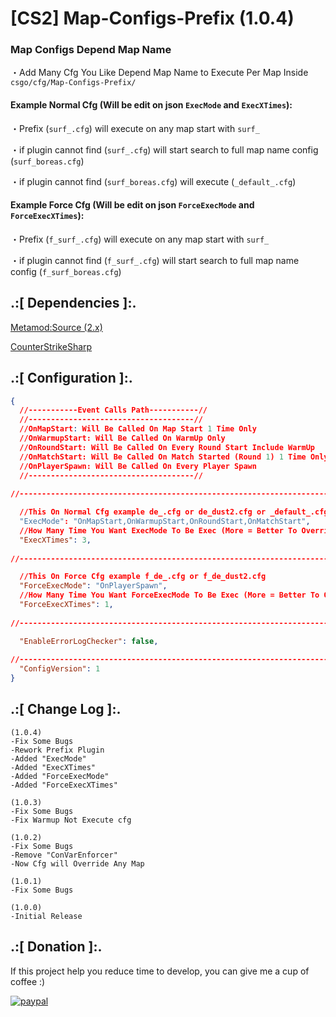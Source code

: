 # [CS2] Map-Configs-Prefix (1.0.4)

### Map Configs Depend Map Name

・Add Many Cfg You Like Depend Map Name to Execute Per Map Inside `csgo/cfg/Map-Configs-Prefix/`





#### Example Normal Cfg (Will be edit on json `ExecMode` and `ExecXTimes`):
 
 ・Prefix (`surf_.cfg`) will execute on any map start with `surf_`

 ・if plugin cannot find (`surf_.cfg`)  will start search to full map name config (`surf_boreas.cfg`)

 ・if plugin cannot find (`surf_boreas.cfg`)  will execute  (`_default_.cfg`)






#### Example Force Cfg (Will be edit on json `ForceExecMode` and `ForceExecXTimes`):

 ・Prefix (`f_surf_.cfg`) will execute on any map start with `surf_`

 ・if plugin cannot find (`f_surf_.cfg`) will start search to full map name config (`f_surf_boreas.cfg`)




## .:[ Dependencies ]:.
[Metamod:Source (2.x)](https://www.sourcemm.net/downloads.php/?branch=master)

[CounterStrikeSharp](https://github.com/roflmuffin/CounterStrikeSharp/releases)

## .:[ Configuration ]:.
```json
{
  //-----------Event Calls Path-----------//
  //-------------------------------------//
  //OnMapStart: Will Be Called On Map Start 1 Time Only
  //OnWarmupStart: Will Be Called On WarmUp Only
  //OnRoundStart: Will Be Called On Every Round Start Include WarmUp
  //OnMatchStart: Will Be Called On Match Started (Round 1) 1 Time Only
  //OnPlayerSpawn: Will Be Called On Every Player Spawn
  //-------------------------------------//
  
//-----------------------------------------------------------------------------------------

  //This On Normal Cfg example de_.cfg or de_dust2.cfg or _default_.cfg
  "ExecMode": "OnMapStart,OnWarmupStart,OnRoundStart,OnMatchStart",
  //How Many Time You Want ExecMode To Be Exec (More = Better To Override)
  "ExecXTimes": 3,
  
//-----------------------------------------------------------------------------------------

  //This On Force Cfg example f_de_.cfg or f_de_dust2.cfg
  "ForceExecMode": "OnPlayerSpawn",
  //How Many Time You Want ForceExecMode To Be Exec (More = Better To Override)
  "ForceExecXTimes": 1,
  
//-----------------------------------------------------------------------------------------

  "EnableErrorLogChecker": false,
  
//-----------------------------------------------------------------------------------------
  "ConfigVersion": 1
}
```


## .:[ Change Log ]:.
```
(1.0.4)
-Fix Some Bugs
-Rework Prefix Plugin
-Added "ExecMode"
-Added "ExecXTimes"
-Added "ForceExecMode"
-Added "ForceExecXTimes"

(1.0.3)
-Fix Some Bugs
-Fix Warmup Not Execute cfg

(1.0.2)
-Fix Some Bugs
-Remove "ConVarEnforcer"
-Now Cfg will Override Any Map

(1.0.1)
-Fix Some Bugs

(1.0.0)
-Initial Release
```

## .:[ Donation ]:.

If this project help you reduce time to develop, you can give me a cup of coffee :)

[![paypal](https://www.paypalobjects.com/en_US/i/btn/btn_donateCC_LG.gif)](https://paypal.me/oQYh)
